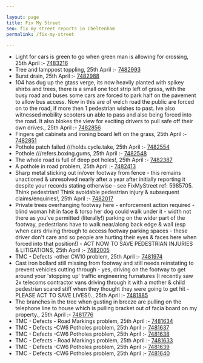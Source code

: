 ```yaml
---

layout: page
title: Fix My Street
seo: fix my street reports in Cheltenham
permalink: /fix-my-street

---
```


<!-- fix_marker starts -->

- Light for cars is green to go when green man is allowing for crossing, 25th April :- [7483216](https://www.fixmystreet.com/report/7483216)
- Tree and lamppost toppling, 25th April :- [7482993](https://www.fixmystreet.com/report/7482993)
- Burst drain, 25th April :- [7482988](https://www.fixmystreet.com/report/7482988)
- 104 has dug up the gtass verge, its now heavily planted with spikey shirbs and trees, there is a small one foot strip left of grass, with the busy road and buses some cars are forced to park half on the pavement to allow bus access. Now in this are of welch road the public are forced on to the road, if more then 1 pedestrian wishes to past. Ive also witnessed mobility scooters un able to pass and also being forced into the road. It also blokes the view for exciting drivers to pull safe off their own drives., 25th April :- [7482856](https://www.fixmystreet.com/report/7482856)
- Fingers get cabinets and ironing board left on the grass, 25th April :- [7482851](https://www.fixmystreet.com/report/7482851)
- Pothole patch failed ///holds.cycle.take, 25th April :- [7482554](https://www.fixmystreet.com/report/7482554)
- Pothole ///refers.boxing.gums, 25th April :- [7482548](https://www.fixmystreet.com/report/7482548)
- The whole road is full of deep pot holes!, 25th April :- [7482387](https://www.fixmystreet.com/report/7482387)
- A pothole in road problem, 25th April :- [7482413](https://www.fixmystreet.com/report/7482413)
- Sharp metal sticking out in/over footway from fence - this remains unactioned & unresolved nearly after a year after initially reporting it despite your records stating otherwise - see FixMyStreet ref: 5985705. Think pedestrian! Think avoidable pedestrian injury & subsequent claims/enquiries!, 25th April :- [7482017](https://www.fixmystreet.com/report/7482017)
- Private trees overhanging footway here - enforcement action required - blind woman hit in face & torso her dog could walk under it - width not there as you've permitted (literally!) parking on the wider part of the footway, pedestrians have to walk near/along back edge & wall (esp when cars driving through to access footway parking spaces - these driver don't care and so people are hurting their eyes & faces here when forced into that position!) - ACT NOW TO SAVE PEDESTRIAN INJURIES & LITIGATIONS, 25th April :- [7482005](https://www.fixmystreet.com/report/7482005)
- TMC - Defects -other CW10 problem, 25th April :- [7481974](https://www.fixmystreet.com/report/7481974)
- Cast iron bollard still missing from footway and still needs reinstating to prevent vehicles cutting through - yes, driving on the footway to get around your 'stopping up' traffic engineering furnatures (I recently saw 2x telecoms contractor vans driving through it with a mother & child pedestrian scared stiff when they thought they were going to get hit - PLEASE ACT TO SAVE LIVES!)., 25th April :- [7481885](https://www.fixmystreet.com/report/7481885)
- The branches in the tree when gusting in breeze are pulling on the telephone line to house which is pulling bracket out of facia board on my property., 25th April :- [7481776](https://www.fixmystreet.com/report/7481776)
- TMC - Defects - Road Markings problem, 25th April :- [7481634](https://www.fixmystreet.com/report/7481634)
- TMC - Defects -CW6 Potholes  problem, 25th April :- [7481637](https://www.fixmystreet.com/report/7481637)
- TMC - Defects -CW6 Potholes  problem, 25th April :- [7481638](https://www.fixmystreet.com/report/7481638)
- TMC - Defects - Road Markings problem, 25th April :- [7481633](https://www.fixmystreet.com/report/7481633)
- TMC - Defects -CW6 Potholes  problem, 25th April :- [7481639](https://www.fixmystreet.com/report/7481639)
- TMC - Defects -CW6 Potholes  problem, 25th April :- [7481640](https://www.fixmystreet.com/report/7481640)

<!-- fix_marker ends -->